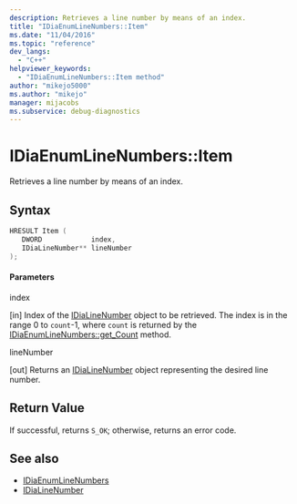 ```yaml
---
description: Retrieves a line number by means of an index.
title: "IDiaEnumLineNumbers::Item"
ms.date: "11/04/2016"
ms.topic: "reference"
dev_langs:
  - "C++"
helpviewer_keywords:
  - "IDiaEnumLineNumbers::Item method"
author: "mikejo5000"
ms.author: "mikejo"
manager: mijacobs
ms.subservice: debug-diagnostics
---
```


# IDiaEnumLineNumbers::Item

Retrieves a line number by means of an index.

## Syntax

```c++
HRESULT Item ( 
   DWORD            index,
   IDiaLineNumber** lineNumber
);
```

#### Parameters

index

[in] Index of the [IDiaLineNumber](../../debugger/debug-interface-access/idialinenumber.md) object to be retrieved. The index is in the range 0 to `count`-1, where `count` is returned by the [IDiaEnumLineNumbers::get_Count](../../debugger/debug-interface-access/idiaenumlinenumbers-get-count.md) method.

lineNumber

[out] Returns an [IDiaLineNumber](../../debugger/debug-interface-access/idialinenumber.md) object representing the desired line number.

## Return Value

If successful, returns `S_OK`; otherwise, returns an error code.

## See also

- [IDiaEnumLineNumbers](../../debugger/debug-interface-access/idiaenumlinenumbers.md)
- [IDiaLineNumber](../../debugger/debug-interface-access/idialinenumber.md)
